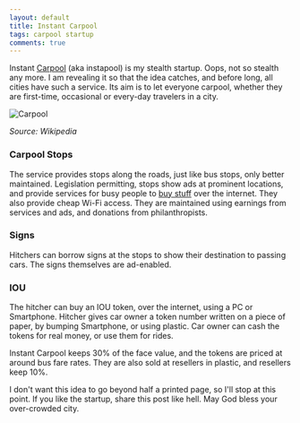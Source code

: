 ```yaml
---
layout: default
title: Instant Carpool
tags: carpool startup
comments: true
---
```


Instant [Carpool](http://en.wikipedia.org/wiki/Carpool) (aka instapool) is my stealth startup. Oops, not so stealth any more. I am revealing it so that the idea catches, and before long, all cities have such a service. Its aim is to let everyone carpool, whether they are first-time, occasional or every-day travelers in a city.

![Carpool](https://upload.wikimedia.org/wikipedia/commons/6/62/%22Pool_It%22_Sign_North_of_Vancouver%2C_Washington%2C_Was_a_Reminder_That_the_Gasoline_Shortage_Was_Not_over_in_March%2C_1974_and_Sharing_Rides_Was_a_Good_Idea_03-1974.jpg)

_Source: Wikipedia_

### Carpool Stops

The service provides stops along the roads, just like bus stops, only better maintained. Legislation permitting, stops show ads at prominent locations, and provide services for busy people to [buy stuff](http://articles.chicagotribune.com/2012-05-04/business/ct-biz-0504-peapod-20120504_1_peapod-mobile-app-online-grocer) over the internet. They also provide cheap Wi-Fi access. They are maintained using earnings from services and ads, and donations from philanthropists.

### Signs

Hitchers can borrow signs at the stops to show their destination to passing cars. The signs themselves are ad-enabled.

### IOU

The hitcher can buy an IOU token, over the internet, using a PC or Smartphone. Hitcher gives car owner a token number written on a piece of paper, by bumping Smartphone, or using plastic. Car owner can cash the tokens for real money, or use them for rides.

Instant Carpool keeps 30% of the face value, and the tokens are priced at around bus fare rates. They are also sold at resellers in plastic, and resellers keep 10%.

I don't want this idea to go beyond half a printed page, so I'll stop at this point. If you like the startup, share this post like hell. May God bless your over-crowded city.
